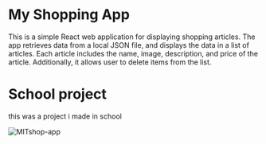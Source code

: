 # My Shopping App
This is a simple React web application for displaying shopping articles. The app retrieves data from a local JSON file, and displays the data in a list of articles. Each article includes the name, image, description, and price of the article. Additionally, it allows user to delete items from the list.

# School project
this was a project i made in school

![MITshop-app](https://user-images.githubusercontent.com/34925792/212561481-f1ddaa2b-46ef-4fad-ad7a-832de437e9fb.jpg)
